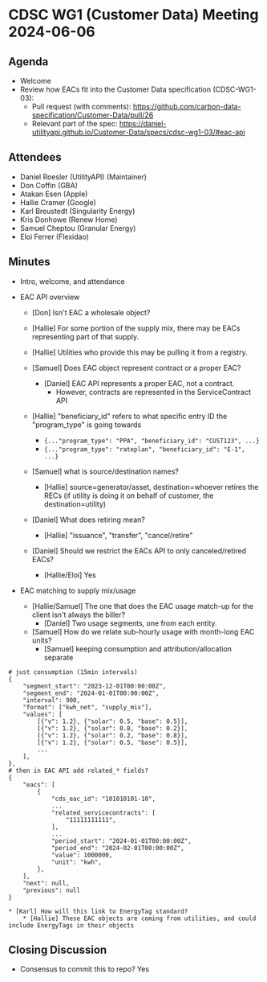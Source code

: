 # CDSC WG1 (Customer Data) Meeting 2024-06-06

## Agenda
* Welcome
* Review how EACs fit into the Customer Data specification (CDSC-WG1-03):
    * Pull request (with comments): https://github.com/carbon-data-specification/Customer-Data/pull/26
    * Relevant part of the spec: https://daniel-utilityapi.github.io/Customer-Data/specs/cdsc-wg1-03/#eac-api

## Attendees
* Daniel Roesler (UtilityAPI) (Maintainer)
* Don Coffin (GBA)
* Atakan Esen (Apple)
* Hallie Cramer (Google)
* Karl Breustedt (Singularity Energy)
* Kris Donhowe (Renew Home)
* Samuel Cheptou (Granular Energy)
* Eloi Ferrer (Flexidao)

## Minutes
* Intro, welcome, and attendance

* EAC API overview
    * [Don] Isn't EAC a wholesale object?
    * [Hallie] For some portion of the supply mix, there may be EACs representing part of that supply.
    * [Hallie] Utilities who provide this may be pulling it from a registry.
    * [Samuel] Does EAC object represent contract or a proper EAC?
        * [Daniel] EAC API represents a proper EAC, not a contract.
            * However, contracts are represented in the ServiceContract API

    * [Hallie] "beneficiary_id" refers to what specific entry ID the "program_type" is going towards
        * `{..."program_type": "PPA", "beneficiary_id": "CUST123", ...}`
        * `{..."program_type": "rateplan", "beneficiary_id": "E-1", ...}`
    * [Samuel] what is source/destination names?
        * [Hallie] source=generator/asset, destination=whoever retires the RECs (if utility is doing it on behalf of customer, the destination=utility)
    * [Daniel] What does retiring mean?
        * [Hallie] "issuance", "transfer", "cancel/retire"
    * [Daniel] Should we restrict the EACs API to only canceled/retired EACs?
        * [Hallie/Eloi] Yes

* EAC matching to supply mix/usage
    * [Hallie/Samuel] The one that does the EAC usage match-up for the client isn't always the biller?
        * [Daniel] Two usage segments, one from each entity.
    * [Samuel] How do we relate sub-hourly usage with month-long EAC units?
        * [Samuel] keeping consumption and attribution/allocation separate
```
# just consumption (15min intervals)
{
    "segment_start": "2023-12-01T00:00:00Z",
    "segment_end": "2024-01-01T00:00:00Z",
    "interval": 900,
    "format": ["kwh_net", "supply_mix"],
    "values": [
        [{"v": 1.2}, {"solar": 0.5, "base": 0.5}],
        [{"v": 1.2}, {"solar": 0.8, "base": 0.2}],
        [{"v": 1.2}, {"solar": 0.2, "base": 0.8}],
        [{"v": 1.2}, {"solar": 0.5, "base": 0.5}],
        ...
    ],
},
# then in EAC API add related_* fields?
{
    "eacs": [
        {
            "cds_eac_id": "101010101-10",
            ...
            "related_servicecontracts": [
                "11111111111",
            ],
            ...
            "period_start": "2024-01-01T00:00:00Z",
            "period_end": "2024-02-01T00:00:00Z",
            "value": 1000000,
            "unit": "kwh",
        },
    ],
    "next": null,
    "previous": null
}
```
    * [Karl] How will this link to EnergyTag standard?
        * [Hallie] These EAC objects are coming from utilities, and could include EnergyTags in their objects


## Closing Discussion
* Consensus to commit this to repo? Yes
